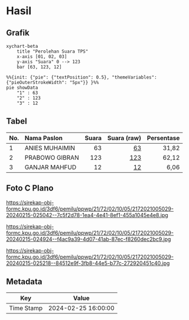 # Hasil

## Grafik

```mermaid
xychart-beta
    title "Perolehan Suara TPS"
    x-axis [01, 02, 03]
    y-axis "Suara" 0 --> 123
    bar [63, 123, 12]
```

```mermaid
%%{init: {"pie": {"textPosition": 0.5}, "themeVariables": {"pieOuterStrokeWidth": "5px"}} }%%
pie showData
    "1" : 63
    "2" : 123
    "3" : 12
```

## Tabel

| No. | Nama Paslon    | Suara | Suara (raw) | Persentase |
|:--- |:-------------- | -----:| -----------:| ----------:|
| 1   | ANIES MUHAIMIN | 63    | [63][p-1]   | 31,82      |
| 2   | PRABOWO GIBRAN | 123   | [123][p-2]  | 62,12      |
| 3   | GANJAR MAHFUD  | 12    | [12][p-3]   | 6,06       |


[p-1]: https://github.com/gigit-pemilu/pemilu-2024-21-kepulauan-riau/blob/main/pilpres/hitung-suara/sub/21-kepulauan-riau/sub/72-kota-tanjung-pinang/sub/02-tanjung-pinang-timur/sub/1005-pinang-kencana/sub/029-tps/sub/paslon-1.txt
[p-2]: https://github.com/gigit-pemilu/pemilu-2024-21-kepulauan-riau/blob/main/pilpres/hitung-suara/sub/21-kepulauan-riau/sub/72-kota-tanjung-pinang/sub/02-tanjung-pinang-timur/sub/1005-pinang-kencana/sub/029-tps/sub/paslon-2.txt
[p-3]: https://github.com/gigit-pemilu/pemilu-2024-21-kepulauan-riau/blob/main/pilpres/hitung-suara/sub/21-kepulauan-riau/sub/72-kota-tanjung-pinang/sub/02-tanjung-pinang-timur/sub/1005-pinang-kencana/sub/029-tps/sub/paslon-3.txt

## Foto C Plano

https://sirekap-obj-formc.kpu.go.id/3df6/pemilu/ppwp/21/72/02/10/05/2172021005029-20240215-025042--7c5f2d78-1ea4-4e41-8ef1-455a1045e4e8.jpg

https://sirekap-obj-formc.kpu.go.id/3df6/pemilu/ppwp/21/72/02/10/05/2172021005029-20240215-024924--f4ac9a39-4d07-41ab-87ec-f8260dec2bc9.jpg

https://sirekap-obj-formc.kpu.go.id/3df6/pemilu/ppwp/21/72/02/10/05/2172021005029-20240215-025218--84512e9f-3fb8-44e5-b77c-272920451c40.jpg


## Metadata

| Key        | Value               |
| ---------- | ------------------- |
| Time Stamp | 2024-02-25 16:00:00 |



